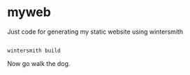 myweb
=====

Just code for generating my static website using wintersmith

<code>
wintersmith build
</code>

Now go walk the dog.
